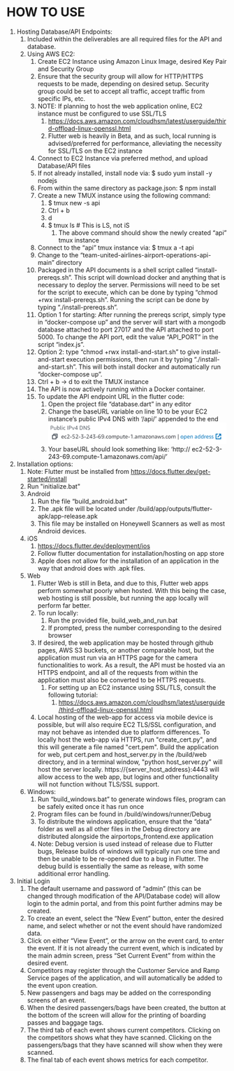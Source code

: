 # HOW TO USE

1.  Hosting Database/API Endpoints:
    1.  Included within the deliverables are all required files for the API and database.
    2.  Using AWS EC2:
        1.  Create EC2 Instance using Amazon Linux Image, desired Key Pair and Security Group
        2.  Ensure that the security group will allow for HTTP/HTTPS requests to be made, depending on desired setup. Security group could be set to accept all traffic, accept traffic from specific IPs, etc.
        3.  NOTE: If planning to host the web application online, EC2 instance must be configured to use SSL/TLS
            1.  <https://docs.aws.amazon.com/cloudhsm/latest/userguide/third-offload-linux-openssl.html>
            2.  Flutter web is heavily in Beta, and as such, local running is advised/preferred for performance, alleviating the necessity for SSL/TLS on the EC2 instance
        4.  Connect to EC2 Instance via preferred method, and upload Database/API files
        5.  If not already installed, install node via: \$ sudo yum install -y nodejs
        6.  From within the same directory as package.json: \$ npm install
        7.  Create a new TMUX instance using the following command:
            1.  \$ tmux new -s api
            2.  Ctrl + b
            3.  d
            4.  \$ tmux ls \# This is LS, not iS
                1.  The above command should show the newly created “api” tmux instance
        8.  Connect to the “api” tmux instance via: \$ tmux a -t api
        9.  Change to the “team-united-airlines-airport-operations-api-main” directory
        10. Packaged in the API documents is a shell script called “install-prereqs.sh”. This script will download docker and anything that is necessary to deploy the server. Permissions will need to be set for the script to execute, which can be done by typing “chmod +rwx install-prereqs.sh”. Running the script can be done by typing “./install-prereqs.sh”.
        11. Option 1 for starting: After running the prereqs script, simply type in “docker-compose up” and the server will start with a mongodb database attached to port 27017 and the API attached to port 5000. To change the API port, edit the value “API_PORT” in the script “index.js”.
        12. Option 2: type “chmod +rwx install-and-start.sh” to give install-and-start execution permissions, then run it by typing “./install-and-start.sh”. This will both install docker and automatically run “docker-compose up”.
        13. Ctrl + b -\> d to exit the TMUX instance
        14. The API is now actively running within a Docker container.
        15. To update the API endpoint URL in the flutter code:
            1.  Open the project file “database.dart” in any editor
            2.  Change the baseURL variable on line 10 to be your EC2 instance’s public IPv4 DNS with ‘/api/’ appended to the end  
                ![](media/6e20440800b4422804fe1d36cbe0dbed.png)
            3.  Your baseURL should look something like: ‘http:// ec2-52-3-243-69.compute-1.amazonaws.com/api/’
2.  Installation options:
    1.  Note: Flutter must be installed from <https://docs.flutter.dev/get-started/install>
    2.  Run "initialize.bat"
    3.  Android
        1.  Run the file “build_android.bat”
        2.  The .apk file will be located under /build/app/outputs/flutter-apk/app-release.apk
        3.  This file may be installed on Honeywell Scanners as well as most Android devices.
    4.  iOS
        1.  <https://docs.flutter.dev/deployment/ios>
        2.  Follow flutter documentation for installation/hosting on app store
        3.  Apple does not allow for the installation of an application in the way that android does with .apk files.
    5.  Web
        1.  Flutter Web is still in Beta, and due to this, Flutter web apps perform somewhat poorly when hosted. With this being the case, web hosting is still possible, but running the app locally will perform far better.
        2.  To run locally:
            1.  Run the provided file, build_web_and_run.bat
            2.  If prompted, press the number corresponding to the desired browser
        3.  If desired, the web application may be hosted through github pages, AWS S3 buckets, or another comparable host, but the application must run via an HTTPS page for the camera functionalities to work. As a result, the API must be hosted via an HTTPS endpoint, and all of the requests from within the application must also be converted to be HTTPS requests.
            1.  For setting up an EC2 instance using SSL/TLS, consult the following tutorial:
                1.  <https://docs.aws.amazon.com/cloudhsm/latest/userguide/third-offload-linux-openssl.html>
        4.  Local hosting of the web-app for access via mobile device is possible, but will also require EC2 TLS/SSL configuration, and may not behave as intended due to platform differences. To locally host the web-app via HTTPS, run "create_cert.py", and this will generate a file named "cert.pem". Build the application for web, put cert.pem and host_server.py in the /build/web directory, and in a terminal window, "python host_server.py" will host the server locally. https://{server_host_address}:4443 will allow access to the web app, but logins and other functionality will not function without TLS/SSL support. 
    6.  Windows:
        1.  Run “build_windows.bat” to generate windows files, program can be safely exited once it has run once
        2.  Program files can be found in /build/windows/runner/Debug
        3.  To distribute the windows application, ensure that the “data” folder as well as all other files in the Debug directory are distributed alongside the airportops_frontend.exe application
        4.  Note: Debug version is used instead of release due to Flutter bugs, Release builds of windows will typically run one time and then be unable to be re-opened due to a bug in Flutter. The debug build is essentially the same as release, with some additional error handling.
3.  Initial Login
    1.  The default username and password of “admin” (this can be changed through modification of the API/Database code) will allow login to the admin portal, and from this point further admins may be created.
    2.  To create an event, select the “New Event” button, enter the desired name, and select whether or not the event should have randomized data.
    3.  Click on either “View Event”, or the arrow on the event card, to enter the event. If it is not already the current event, which is indicated by the main admin screen, press “Set Current Event” from within the desired event.
    4.  Competitors may register through the Customer Service and Ramp Service pages of the application, and will automatically be added to the event upon creation.
    5.  New passengers and bags may be added on the corresponding screens of an event.
    6.  When the desired passengers/bags have been created, the button at the bottom of the screen will allow for the printing of boarding passes and baggage tags.
    7.  The third tab of each event shows current competitors. Clicking on the competitors shows what they have scanned. Clicking on the passengers/bags that they have scanned will show when they were scanned.
    8.  The final tab of each event shows metrics for each competitor.
